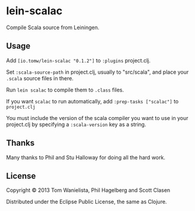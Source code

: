 # lein-scalac

Compile Scala source from Leiningen.

## Usage

Add `[io.tomw/lein-scalac "0.1.2"]` to `:plugins` project.clj.

Set `:scala-source-path` in project.clj, usually to "src/scala", and
place your `.scala` source files in there.

Run `lein scalac` to compile them to `.class` files.

If you want `scalac` to run automatically, add `:prep-tasks ["scalac"]`
to `project.clj`

You must include the version of the scala compiler you want to use in your project.clj by specifying a `:scala-version` key as a string.

## Thanks

Many thanks to Phil and Stu Halloway for doing all the hard work.

## License

Copyright © 2013 Tom Wanielista, Phil Hagelberg and Scott Clasen

Distributed under the Eclipse Public License, the same as Clojure.
